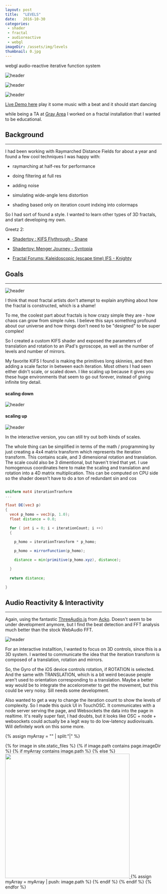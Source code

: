 ```yaml
---
layout: post
title:  "LEVELS"
date:   2016-10-30 
categories: 
 - shader
 - fractal
 - audioreactive
 - webgl
imageDir: /assets/img/levels
thumbnail: 0.jpg
---
```

webgl audio-reactive iterative function system

![header](/assets/img/levels/l1.jpg)

![header](/assets/img/levels/l2.jpg)

![header](/assets/img/levels/l3.jpg)
 

[Live Demo here](http://nshelton.github.io/r/levels) play it some music with a beat and it should start dancing

while being a TA at [Gray Area](http://grayarea.org/) I worked on a fractal installation that I wanted to be educational.


## Background

----

I had been working with Raymarched Distance Fields for about a year and found a few cool techniques I was happy with: 

  * raymarching at half-res for performance

  * doing filtering at full res

  * adding noise

  * simulating wide-angle lens distortion

  * shading based only on iteration count indxing into colormaps

So I had sort of found a style. I wanted to learn other types of 3D fractals, and start developing my own. 

Greetz 2:

 - [Shadertoy : KIFS Flythrough - Shane](https://www.shadertoy.com/view/XsKXzc)

 - [Shadertoy: Menger Journey - Syntopia](https://www.shadertoy.com/view/Mdf3z7)

 - [Fractal Forums: Kaleidoscopic (escape time) IFS - Knighty](http://www.fractalforums.com/ifs-iterated-function-systems/kaleidoscopic-(escape-time-ifs))


## Goals

----

![header](/assets/img/levels/example.jpg)

I think that most fractal artists don't attempt to explain anything about how the fractal is constructed, which is a shame!

To me, the coolest part about fractals is how crazy simple they are - how chaos can grow from simple rules. I believe this says something profound about our universe and how things don't need to be "designed" to be super complex! 

So I created a custom KIFS shader and exposed the parameters of translation and rotation to an iPad's gyroscope, as well as the number of levels and number of mirrors. 

My favorite KIFS I found is making the primitives long skinnies, and then adding a scale factor in between each iteration. Most others I had seen either didn't scale, or scaled down. I like scaling up because it gives you these huge environments that seem to go out forever, instead of giving infinite tiny detail.

#### scaling down
![header](/assets/img/levels/smaller.jpg)

#### scaling up
![header](/assets/img/levels/bigger.jpg)

In the interactive version, you can still try out both kinds of scales.

The whole thing can be simplified in terms of the math / programming by just creating a 4x4 matrix transform which represents the iteration transform. This contains scale, and 3 dimensional rotation and translation. The scale could also be 3 dimentional, but haven't tried that yet. I use homogenous coordinates here to make the scaling and translation and rotation into a 4D matrix multiplication. This can be computed on CPU side so the shader doesn't have to do a ton of redundant sin and cos

~~~ glsl

uniform mat4 iterationTranform
...

float DE(vec3 p)
{
  vec4 p_homo = vec3(p, 1.0);
  float distance = 0.0;

  for ( int i = 0; i < iterationCount; i ++)
  {

    p_homo = iterationTransform * p_homo;
    
    p_homo = mirrorFunction(p_homo);

    distance = min(primitive(p_homo.xyz), distance);

  }
  
  return distance;

}
~~~

## Audio Reactivity & Interactivity
----
Again, using the fantastic [ThreeAudio.js](https://github.com/unconed/ThreeAudio.js/) from [Acko](http://acko.net/). Doesn't seem to be under development anymore, but I find the beat detection and FFT analysis much better than the stock WebAudio FFT.

![header](/assets/img/levels/touchosc.jpg)

For an interactive installtion, I wanted to focus on 3D controls, since this is a 3D system. 
I wanted to communicate the idea that the iteration transform is composed of a translation, rotation and mirrors.

So, the Gyro of the iOS device controls rotation, if ROTATION is selected. And the same with TRANSLATION, which is a bit weird because people aren't used to orientation corresponding to a translation. Maybe a better way would be to integrate the accelorometer to get the movement, but this could be very noisy. Sill needs some development.

Also wanted to get a way to change the iteration count to show the levels of complexity. So I made this quick UI in TouchOSC. It communicates with a node server serving the page, and Websockets the data into the page in realtime. It's really super fast, I had doubts, but it looks like OSC + node + websockets could actually be a legit way to do low-latency audiovisuals. Will definitely work on this some more.





<!-- 

## Exhibitions

I showed this at the Gray Area Creative Coding Immersive Showcase
 -->

<script type="text/javascript">
  window.onload = function() {
    // var container = document.getElementsByClassName('post-list');
    var container = document.getElementById('grid');
    var wall = new Masonry( container, {
      columnWidth: 200
    });
  };
  </script>


<div id="grid">
{% assign myArray = "" | split:"|"  %}

{% for image in site.static_files %}
  {% if image.path contains page.imageDir %}
  {% if myArray contains image.path %}
  {% else %}
<a href="{{image.path}}"> <img width="400px" src="{{image.path}}"/> </a>
  {% assign myArray = myArray | push: image.path %}
  {% endif %}
  {% endif %}
{% endfor %}
</div>

